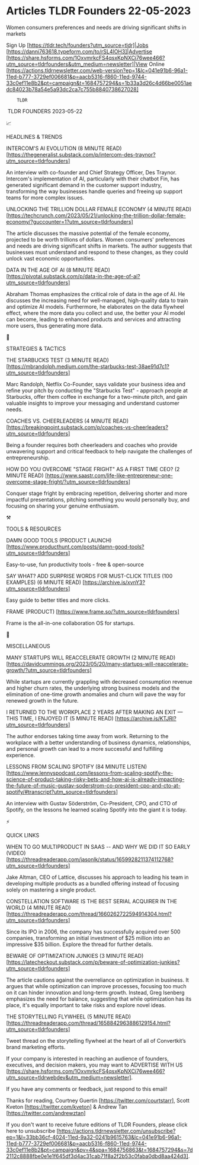 # Articles TLDR Founders 22-05-2023

Women consumers preferences and needs are driving significant shifts
in markets  

Sign Up [https://tldr.tech/founders?utm_source=tldr]|Jobs
[https://danni763618.typeform.com/to/rSL4lOH3]|Advertise
[https://share.hsforms.com/1OxvmrkcFS4qsxKpNXCi76wee466?utm_source=tldrfounders&utm_medium=newsletter]|View
Online
[https://actions.tldrnewsletter.com/web-version?ep=1&lc=041e91b6-96a1-11ed-b777-3729ef006681&p=aacb5316-f860-11ed-9744-33c0ef11e8b2&pt=campaign&t=1684757294&s=1b33a3d26c4d66be0051aedc84023b78a54e5a93dc2ca7c755b8840738627028]


		TLDR 

 TLDR FOUNDERS 2023-05-22

📈 

HEADLINES & TRENDS

INTERCOM'S AI EVOLUTION (8 MINUTE READ)
[https://thegeneralist.substack.com/p/intercom-des-traynor?utm_source=tldrfounders]


An interview with co-founder and Chief Strategy Officer, Des Traynor.
Intercom's implementation of AI, particularly with their chatbot Fin,
has generated significant demand in the customer support industry,
transforming the way businesses handle queries and freeing up support
teams for more complex issues. 

UNLOCKING THE TRILLION DOLLAR FEMALE ECONOMY (4 MINUTE READ)
[https://techcrunch.com/2023/05/21/unlocking-the-trillion-dollar-female-economy/?guccounter=1?utm_source=tldrfounders]


The article discusses the massive potential of the female economy,
projected to be worth trillions of dollars. Women consumers'
preferences and needs are driving significant shifts in markets. The
author suggests that businesses must understand and respond to these
changes, as they could unlock vast economic opportunities. 

DATA IN THE AGE OF AI (8 MINUTE READ)
[https://pivotal.substack.com/p/data-in-the-age-of-ai?utm_source=tldrfounders]


Abraham Thomas emphasizes the critical role of data in the age of AI.
He discusses the increasing need for well-managed, high-quality data
to train and optimize AI models. Furthermore, he elaborates on the
data flywheel effect, where the more data you collect and use, the
better your AI model can become, leading to enhanced products and
services and attracting more users, thus generating more data. 

🧠 

STRATEGIES & TACTICS

THE STARBUCKS TEST (3 MINUTE READ)
[https://mbrandolph.medium.com/the-starbucks-test-38ae91d7c1?utm_source=tldrfounders]


Marc Randolph, Netflix Co-Founder, says validate your business idea
and refine your pitch by conducting the "Starbucks Test" - approach
people at Starbucks, offer them coffee in exchange for a two-minute
pitch, and gain valuable insights to improve your messaging and
understand customer needs. 

COACHES VS. CHEERLEADERS (4 MINUTE READ)
[https://breakingpoint.substack.com/p/coaches-vs-cheerleaders?utm_source=tldrfounders]


Being a founder requires both cheerleaders and coaches who provide
unwavering support and critical feedback to help navigate the
challenges of entrepreneurship. 

HOW DO YOU OVERCOME "STAGE FRIGHT" AS A FIRST TIME CEO? (2 MINUTE
READ)
[https://www.saastr.com/life-like-entrepreneur-one-overcome-stage-fright/?utm_source=tldrfounders]


Conquer stage fright by embracing repetition, delivering shorter and
more impactful presentations, pitching something you would personally
buy, and focusing on sharing your genuine enthusiasm. 

⚒️ 

TOOLS & RESOURCES

DAMN GOOD TOOLS (PRODUCT LAUNCH)
[https://www.producthunt.com/posts/damn-good-tools?utm_source=tldrfounders]


Easy-to-use, fun productivity tools - free & open-source 

SAY WHAT? ADD SURPRISE WORDS FOR MUST-CLICK TITLES (100 EXAMPLES) (6
MINUTE READ) [https://archive.is/xvnY3?utm_source=tldrfounders] 

Easy guide to better titles and more clicks. 

FRAME (PRODUCT) [https://www.frame.so/?utm_source=tldrfounders] 

Frame is the all-in-one collaboration OS for startups. 

🎁 

MISCELLANEOUS

MANY STARTUPS WILL REACCELERATE GROWTH (2 MINUTE READ)
[https://davidcummings.org/2023/05/20/many-startups-will-reaccelerate-growth/?utm_source=tldrfounders]


While startups are currently grappling with decreased consumption
revenue and higher churn rates, the underlying strong business models
and the elimination of one-time growth anomalies and churn will pave
the way for renewed growth in the future. 

I RETURNED TO THE WORKPLACE 2 YEARS AFTER MAKING AN EXIT — THIS
TIME, I ENJOYED IT (5 MINUTE READ)
[https://archive.is/KTJRl?utm_source=tldrfounders] 

The author endorses taking time away from work. Returning to the
workplace with a better understanding of business dynamics,
relationships, and personal growth can lead to a more successful and
fulfilling experience. 

LESSONS FROM SCALING SPOTIFY (84 MINUTE LISTEN)
[https://www.lennyspodcast.com/lessons-from-scaling-spotify-the-science-of-product-taking-risky-bets-and-how-ai-is-already-impacting-the-future-of-music-gustav-soderstrom-co-president-cpo-and-cto-at-spotify/#transcript?utm_source=tldrfounders]


An interview with Gustav Söderström, Co-President, CPO, and CTO of
Spotify, on the lessons he learned scaling Spotify into the giant it
is today. 

⚡ 

QUICK LINKS

WHEN TO GO MULTIPRODUCT IN SAAS -- AND WHY WE DID IT SO EARLY (VIDEO)
[https://threadreaderapp.com/jasonlk/status/1659928211374112768?utm_source=tldrfounders]


Jake Altman, CEO of Lattice, discusses his approach to leading his
team in developing multiple products as a bundled offering instead of
focusing solely on mastering a single product. 

CONSTELLATION SOFTWARE IS THE BEST SERIAL ACQUIRER IN THE WORLD (4
MINUTE READ)
[https://threadreaderapp.com/thread/1660262722594914304.html?utm_source=tldrfounders]


Since its IPO in 2006, the company has successfully acquired over 500
companies, transforming an initial investment of $25 million into an
impressive $35 billion. Explore the thread for further details. 

BEWARE OF OPTIMIZATION JUNKIES (3 MINUTE READ)
[https://latecheckout.substack.com/p/beware-of-optimization-junkies?utm_source=tldrfounders]


The article cautions against the overreliance on optimization in
business. It argues that while optimization can improve processes,
focusing too much on it can hinder innovation and long-term growth.
Instead, Greg Isenberg emphasizes the need for balance, suggesting
that while optimization has its place, it's equally important to take
risks and explore novel ideas. 

THE STORYTELLING FLYWHEEL (5 MINUTE READ)
[https://threadreaderapp.com/thread/1658842963886129154.html?utm_source=tldrfounders]


Tweet thread on the storytelling flywheel at the heart of all of
Convertkit’s brand marketing efforts. 

If your company is interested in reaching an audience of founders,
executives, and decision makers, you may want to ADVERTISE WITH US
[https://share.hsforms.com/1OxvmrkcFS4qsxKpNXCi76wee466?utm_source=tldrwebdev&utm_medium=newsletter].


If you have any comments or feedback, just respond to this email! 

Thanks for reading, 
Courtney Guertin [https://twitter.com/courtstarr], Scott Kveton
[https://twitter.com/kveton] & Andrew Tan
[https://twitter.com/andrewztan] 

If you don't want to receive future editions of TLDR Founders,
please click here to unsubscribe
[https://actions.tldrnewsletter.com/unsubscribe?ep=1&l=33bb36cf-4024-11ed-9a32-0241b9615763&lc=041e91b6-96a1-11ed-b777-3729ef006681&p=aacb5316-f860-11ed-9744-33c0ef11e8b2&pt=campaign&pv=4&spa=1684756863&t=1684757294&s=7d2112c8888fbe0e1e1f645df3d4ac31cab71f8a2f2b53c0faba0dbd8aa424d3].


 